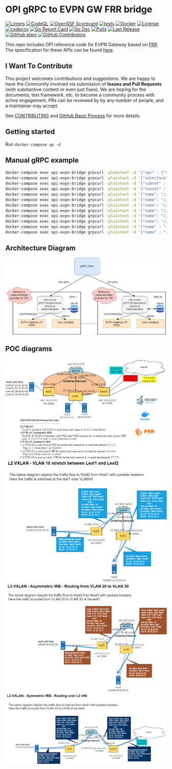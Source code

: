 # OPI gRPC to EVPN GW FRR bridge

[![Linters](https://github.com/opiproject/opi-evpn-bridge/actions/workflows/linters.yml/badge.svg)](https://github.com/opiproject/opi-evpn-bridge/actions/workflows/linters.yml)
[![CodeQL](https://github.com/opiproject/opi-evpn-bridge/actions/workflows/codeql.yml/badge.svg)](https://github.com/opiproject/opi-evpn-bridge/actions/workflows/codeql.yml)
[![OpenSSF Scorecard](https://api.securityscorecards.dev/projects/github.com/opiproject/opi-evpn-bridge/badge)](https://securityscorecards.dev/viewer/?platform=github.com&org=opiproject&repo=opi-evpn-bridge)
[![tests](https://github.com/opiproject/opi-evpn-bridge/actions/workflows/go.yml/badge.svg)](https://github.com/opiproject/opi-evpn-bridge/actions/workflows/go.yml)
[![Docker](https://github.com/opiproject/opi-evpn-bridge/actions/workflows/docker-publish.yml/badge.svg)](https://github.com/opiproject/opi-evpn-bridge/actions/workflows/docker-publish.yml)
[![License](https://img.shields.io/github/license/opiproject/opi-evpn-bridge?style=flat-square&color=blue&label=License)](https://github.com/opiproject/opi-evpn-bridge/blob/master/LICENSE)
[![codecov](https://codecov.io/gh/opiproject/opi-evpn-bridge/branch/main/graph/badge.svg)](https://codecov.io/gh/opiproject/opi-evpn-bridge)
[![Go Report Card](https://goreportcard.com/badge/github.com/opiproject/opi-evpn-bridge)](https://goreportcard.com/report/github.com/opiproject/opi-evpn-bridge)
[![Go Doc](https://img.shields.io/badge/godoc-reference-blue.svg)](http://godoc.org/github.com/opiproject/opi-evpn-bridge)
[![Pulls](https://img.shields.io/docker/pulls/opiproject/opi-evpn-bridge.svg?logo=docker&style=flat&label=Pulls)](https://hub.docker.com/r/opiproject/opi-evpn-bridge)
[![Last Release](https://img.shields.io/github/v/release/opiproject/opi-evpn-bridge?label=Latest&style=flat-square&logo=go)](https://github.com/opiproject/opi-evpn-bridge/releases)
[![GitHub stars](https://img.shields.io/github/stars/opiproject/opi-evpn-bridge.svg?style=flat-square&label=github%20stars)](https://github.com/opiproject/opi-evpn-bridge)
[![GitHub Contributors](https://img.shields.io/github/contributors/opiproject/opi-evpn-bridge.svg?style=flat-square)](https://github.com/opiproject/opi-evpn-bridge/graphs/contributors)

This repo includes OPI reference code for EVPN Gateway based on [FRR](https://www.frrouting.org/). The specification for these APIs can be found
[here](https://github.com/opiproject/opi-api/pull/276).

## I Want To Contribute

This project welcomes contributions and suggestions.  We are happy to have the Community involved via submission of **Issues and Pull Requests** (with substantive content or even just fixes). We are hoping for the documents, test framework, etc. to become a community process with active engagement.  PRs can be reviewed by by any number of people, and a maintainer may accept.

See [CONTRIBUTING](https://github.com/opiproject/opi/blob/main/CONTRIBUTING.md) and [GitHub Basic Process](https://github.com/opiproject/opi/blob/main/doc-github-rules.md) for more details.

## Getting started

Run `docker-compose up -d`

## Manual gRPC example

```bash
docker-compose exec opi-evpn-bridge grpcurl -plaintext -d '{"vpc" : {"spec" : {"v4_route_table_name_ref" : "1234"} }, "vpc_id" : "testvpc", "parent" : "todo" }' localhost:50151 opi_api.network.cloud.v1alpha1.CloudInfraService.CreateVpc
docker-compose exec opi-evpn-bridge grpcurl -plaintext -d '{"interface" : {"spec" : {"ifid": 11} }, "interface_id" : "testinterface", "parent" : "todo" }' localhost:50151 opi_api.network.cloud.v1alpha1.CloudInfraService.CreateInterface
docker-compose exec opi-evpn-bridge grpcurl -plaintext -d '{"subnet" : {"spec" : {"vpc_name_ref": "//network.opiproject.org/vpcs/blue", "virtual_router_mac": "qrvMAAAB", "v4_prefix": {"addr": 336860161, "len": 24} } }, "subnet_id" : "testbridge", "parent" : "todo" }' localhost:50151 opi_api.network.cloud.v1alpha1.CloudInfraService.CreateSubnet
docker-compose exec opi-evpn-bridge grpcurl -plaintext -d '{"tunnel" : {"spec" : {"vpc_name_ref": "//network.opiproject.org/subnets/testbridge", "local_ip": {"v4_or_v6": 336860161}, "encap": {"vnid": 100} } }, "tunnel_id" : "testvxlan", "parent" : "todo" }' localhost:50151 opi_api.network.cloud.v1alpha1.CloudInfraService.CreateTunnel
docker-compose exec opi-evpn-bridge grpcurl -plaintext -d '{"name": "//network.opiproject.org/interfaces/testinterface"}' localhost:50151 opi_api.network.cloud.v1alpha1.CloudInfraService.GetInterface
docker-compose exec opi-evpn-bridge grpcurl -plaintext -d '{"name": "//network.opiproject.org/subnets/testbridge"}' localhost:50151 opi_api.network.cloud.v1alpha1.CloudInfraService.GetSubnet
docker-compose exec opi-evpn-bridge grpcurl -plaintext -d '{"name": "//network.opiproject.org/tunnels/testvxlan"}' localhost:50151 opi_api.network.cloud.v1alpha1.CloudInfraService.GetTunnel
docker-compose exec opi-evpn-bridge grpcurl -plaintext -d '{"name": "//network.opiproject.org/vpcs/testvpc"}' localhost:50151 opi_api.network.cloud.v1alpha1.CloudInfraService.GetVpc
docker-compose exec opi-evpn-bridge grpcurl -plaintext -d '{"name": "//network.opiproject.org/interfaces/testinterface"}' localhost:50151 opi_api.network.cloud.v1alpha1.CloudInfraService.DeleteInterface
docker-compose exec opi-evpn-bridge grpcurl -plaintext -d '{"name": "//network.opiproject.org/subnets/testbridge"}' localhost:50151 opi_api.network.cloud.v1alpha1.CloudInfraService.DeleteSubnet
docker-compose exec opi-evpn-bridge grpcurl -plaintext -d '{"name" : "//network.opiproject.org/tunnels/testvxlan"}' localhost:50151 opi_api.network.cloud.v1alpha1.CloudInfraService.DeleteTunnel
docker-compose exec opi-evpn-bridge grpcurl -plaintext -d '{"name" : "//network.opiproject.org/vpcs/testvpc"}' localhost:50151 opi_api.network.cloud.v1alpha1.CloudInfraService.DeleteVpc
```

## Architecture Diagram

![OPI EVPN Bridge Architcture Diagram](./OPI-EVPN-GW-FRR-bridge.png)

## POC diagrams

![OPI EVPN Bridge POC Diagram for CI/CD](./OPI-EVPN-PoC.png)
![OPI EVPN Bridge Diagram for L2VXLAN](./OPI-EVPN-L2-VXLAN.png)
![OPI EVPN Bridge Diagram for L3VXLAN Asymmetric IRB](./OPI-EVPN-L3-Asymmetric-IRB.png)
![OPI EVPN Bridge Diagram for L3VXLAN Symmetric IRB](./OPI-EVPN-L3-Symmetric-IRB.png)
